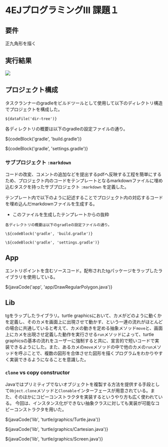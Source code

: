 # 4EJプログラミングIII 課題１

## 要件

正九角形を描く

## 実行結果

![](http://localhost:8000/data/result.png)

## プロジェクト構成

タスクランナーのgradleをビルドツールとして使用して以下のディレクトリ構造でプロジェクトを構成した。

```
${dataFile('dir-tree')}
```

各ディレクトリの概要は以下のgradleの設定ファイルの通り。

${codeBlock('gradle', 'build.gradle')}

${codeBlock('gradle', 'settings.gradle')}

### サブプロジェクト `:markdown`

コードの改変、コメントの追加などを提出するpdfへ反映する工程を簡単にするため、プロジェクト内のコードをテンプレートとなるmarkdownファイルに埋め込むタスクを持ったサブプロジェクト `:markdown` を定義した。

テンプレート内で以下のように記述することでプロジェクト内の対応するコードを埋め込んだmarkdownファイルを生成する。

* このファイルを生成したテンプレートからの抜粋

```
各ディレクトリの概要は以下のgradleの設定ファイルの通り。

\${codeBlock('gradle', 'build.gradle')}

\${codeBlock('gradle', 'settings.gradle')}
```

## App

エントリポイントを含むソースコード。配布されたtgパッケージをラップしたライブラリを使用している。

${javaCode('app', 'app/DrawRegularPolygon.java')}

## Lib

tgをラップしたライブラリ。turtle graphicsにおいて、カメがどのように動くかを定義し、そのカメを画面上に出現させて動かす、という一連の流れがほとんどの場合に共通していると考えて、カメの動きを定める抽象メソッド`move`と、画面上にカメを出現させ定義した動作を実行させる`run`メソッドによって、turtle graphicsの基本の流れをユーザーに強制すると共に、宣言的で短いコードで実装できるようにした。また、あるカメの`move`メソッドの中で他のカメの`run`メソッドを呼ぶことで、複数の図形を合体させた図形を描くプログラムをわかりやすく実装できるようになることを意識した。

### `clone` vs copy constructor

Javaではプリミティブでないオブジェクトを複製する方法を提供する手段として`Object.clone`メソッドと`Clonable`インターフェースが用意されている。また、そのほかにコピーコンストラクタを実装するというやり方も広く使われている。
今回は、インスタンス化ができない抽象クラスに対しても実装が可能なコピーコンストラクタを用いた。

${javaCode('lib', 'turtle/graphics/Turtle.java')}

${javaCode('lib', 'turtle/graphics/Cartesian.java')}

${javaCode('lib', 'turtle/graphics/Screen.java')}
